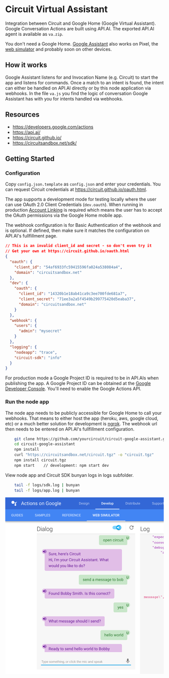 # Circuit Virtual Assistant

Integration between Circuit and Google Home (Google Virtual Assistant). Google Conversation Actions are built using API.AI. The exported API.AI agent is available as `va.zip`.

You don't need a Google Home. [Google Assistant](https://assistant.google.com/) also works on Pixel, the [web simulator](https://developers.google.com/actions/tools/web-simulator) and probably soon on other devices.

## How it works
Google Assistant listens for and Invocation Name (e.g. Circuit) to start the app and listens for commands. Once a match to an intent is found, the intent can either be handled on API.AI directly or by this node application via webhooks. In the file `va.js` you find the logic of conversation Google Assistant has with you for intents handled via webhooks.


## Resources
 - https://developers.google.com/actions
 - https://api.ai/
 - https://circuit.github.io/
 - https://circuitsandbox.net/sdk/


## Getting Started

### Configuration
Copy `config.json.template` as `config.json` and enter your credentials. You can request Circuit credentials at https://circuit.github.io/oauth.html.

The app supports a development mode for testing locally where the user can use OAuth 2.0 Client Credentials (`dev.oauth`). When running in production [Account Linking](https://developers.google.com/actions/develop/identity/account-linking) is required which means the user has to accept the OAuth permissions via the Google Home mobile app.

The webhook configuration is for Basic Authentication of the webhook and is optional. If defined, then make sure it matches the configuration on API.AI's fullfillment page.

```json
// This is an invalid client_id and secret - so don't even try it
// Get your own at https://circuit.github.io/oauth.html
{
  "oauth": {
    "client_id": "54af6933fc59415596fa024a538084a4",
    "domain": "circuitsandbox.net"
  },
  "dev": {
    "oauth": {
      "client_id": "14320b1e18ab41ca9c3ee700fde681a7",
      "client_secret": "71ee3a2a5f4549b299775420d5eaba37",
      "domain": "circuitsandbox.net"
    }
  },
  "webhook": {
    "users": { 
      "admin": "mysecret"
    }
  },
  "logging": {
    "nodeapp": "trace",
    "circuit-sdk": "info"
  }
}
```

For production mode a Google Project ID is required to be in API.AIs when publishing the app. A Google Project ID can be obtained at the [Google Developer Console](https://console.developers.google.com). You'll need to enable the Google Actions API.

### Run the node app
The node app needs to be publicly accessible for Google Home to call your webhooks. That means to either host the app (heroku, aws, google cloud, etc) or a much better solution for development is [ngrok](https://ngrok.com/).  The webhook url then needs to be entered on API.AI's fullfillment configuration.

```bash
    git clone https://github.com/yourcircuit/circuit-google-assistant.git
    cd circuit-google-assistant
    npm install
    curl "https://circuitsandbox.net/circuit.tgz" -o "circuit.tgz"
    npm install circuit.tgz
    npm start    // development: npm start dev
```

View node app and Circuit SDK bunyan logs in logs subfolder.
```bash
	tail -f logs/sdk.log | bunyan
	tail -f logs/app.log | bunyan
```



![Screenshot](images/image.png)



